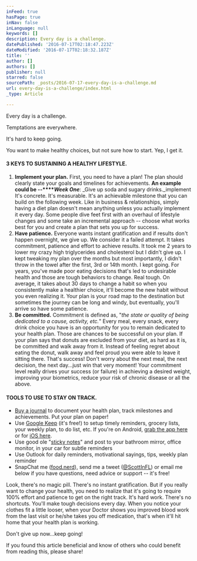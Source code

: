 ```yaml
---
inFeed: true
hasPage: true
inNav: false
inLanguage: null
keywords: []
description: Every day is a challenge.
datePublished: '2016-07-17T02:18:47.223Z'
dateModified: '2016-07-17T02:18:32.187Z'
title: ''
author: []
authors: []
publisher: null
starred: false
sourcePath: _posts/2016-07-17-every-day-is-a-challenge.md
url: every-day-is-a-challenge/index.html
_type: Article

---
```

Every day is a challenge.

Temptations are everywhere.

It's hard to keep going.

You want to make healthy choices, but not sure how to start. Yep, I get it.

#### **3 KEYS TO SUSTAINING A HEALTHY LIFESTYLE.**

1. **Implement your plan.** First, you need to have a plan! The plan should clearly state your goals and timelines for achievements. **An example could be --****_Week One_**: _Give up soda and sugary drinks._implement It's concrete. It's measurable. It's an achievable milestone that you can build on the following week. Like in business & relationships, simply having a diet plan doesn't mean anything unless you actually implement it every day. Some people dive feet first with an overhaul of lifestyle changes and some take an incremental approach -- choose what works best for you and create a plan that sets you up for success.
2. **Have patience.** Everyone wants instant gratification and if results don't happen overnight, we give up. We consider it a failed attempt. It takes commitment, patience and effort to achieve results. It took me 2 years to lower my crazy high triglycerides and cholesterol but I didn't give up. I kept tweaking my plan over the months but most importantly, I didn't throw in the towel after the first, 3rd or 14th month. I kept going. For years, you've made poor eating decisions that's led to undesirable health and those are tough behaviors to change. Real tough. On average, it takes about 30 days to change a habit so when you consistently make a healthier choice, it'll become the new habit without you even realizing it. Your plan is your road map to the destination but sometimes the journey can be long and windy, but eventually, you'll arrive so have some patience.
3. **Be committed.** Commitment is defined as, "_the state or quality of being dedicated to a cause, activity, etc._" Every meal, every snack, every drink choice you have is an opportunity for you to remain dedicated to your health plan. Those are chances to be successful on your plan. If your plan says that donuts are excluded from your diet, as hard as it is, be committed and walk away from it. Instead of feeling regret about eating the donut, walk away and feel proud you were able to leave it sitting there. That's success! Don't worry about the next meal, the next decision, the next day...just win that very moment! Your commitment level really drives your success (or failure) in achieving a desired weight, improving your biometrics, reduce your risk of chronic disease or all the above.

#### **TOOLS TO USE TO STAY ON TRACK.**

* [Buy a journal][0] to document your health plan, track milestones and achievements. Put your plan on paper!
* Use [Google Keep][1] (it's free!) to setup timely reminders, grocery lists, your weekly plan, to do list, etc. If you're on Android, [grab the app here][2] or for [iOS here][3].
* Use good ole "[sticky notes][4]" and post to your bathroom mirror, office monitor, in your car for subtle reminders
* Use Outlook for daily reminders, motivational sayings, tips, weekly plan reminder
* SnapChat me ([food.nerd][5]), send me a tweet ([@ScottInFL][6]) or email me below if you have questions, need advice or support -- it's free!

Look, there's no magic pill. There's no instant gratification. But if you really want to change your health, you need to realize that it's going to require 100% effort and patience to get on the right track. It's hard work. There's no shortcuts. You'll make tough decisions every day. When you notice your clothes fit a little looser, when your Doctor shows you improved blood work from the last visit or he/she takes you off medication, that's when it'll hit home that your health plan is working.

Don't give up now...keep going!

If you found this article beneficial and know of others who could benefit from reading this, please share!

[0]: http://amzn.to/1UuY8fG
[1]: http://www.google.com/keep/
[2]: https://play.google.com/store/apps/details?id=com.google.android.keep
[3]: https://itunes.apple.com/app/apple-store/id1029207872?mt=8
[4]: http://amzn.to/1UzhfRT
[5]: https://www.snapchat.com/add/food.nerd
[6]: https://twitter.com/scottinfl